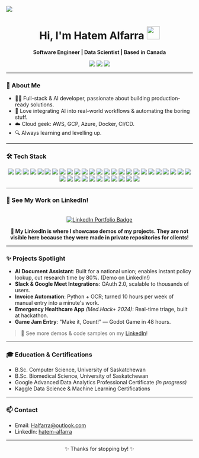 <!-- Hi there 👋 I'm Hatem! -->
![](https://komarev.com/ghpvc/?username=Hatem-Alfarra&color=blueviolet)

<h1 align="center">Hi, I'm Hatem Alfarra <img src="https://media.giphy.com/media/hvRJCLFzcasrR4ia7z/giphy.gif" width="35"></h1>
<p align="center">
  <b>Software Engineer | Data Scientist | Based in Canada</b>
</p>

<!-- Quick Links Bar with LinkedIn first -->
<p align="center">
  <a href="https://www.linkedin.com/in/hatem-alfarra-0281851ab/"><img src="https://img.shields.io/badge/-LinkedIn-blue?style=for-the-badge&logo=linkedin&logoColor=white"/></a>
  <a href="mailto:Halfarra@outlook.com"><img src="https://img.shields.io/badge/-Email-red?style=for-the-badge&logo=gmail&logoColor=white"/></a>
  <a href="https://github.com/Hatem-Alfarra"><img src="https://img.shields.io/badge/-GitHub-black?style=for-the-badge&logo=github&logoColor=white"/></a>
</p>

---

### 🚀 About Me

- 👨‍💻 Full-stack & AI developer, passionate about building production-ready solutions.
- 🤖 Love integrating AI into real-world workflows & automating the boring stuff.
- ☁️ Cloud geek: AWS, GCP, Azure, Docker, CI/CD.
- 🔍 Always learning and levelling up.

---

### 🛠️ Tech Stack

<p align="center">
  <!-- Languages -->
  <img src="https://img.shields.io/badge/Python-3776AB?style=flat&logo=python&logoColor=white"/>
  <img src="https://img.shields.io/badge/Java-007396?style=flat&logo=java&logoColor=white"/>
  <img src="https://img.shields.io/badge/C-00599C?style=flat&logo=c&logoColor=white"/>
  <img src="https://img.shields.io/badge/C++-00599C?style=flat&logo=c%2B%2B&logoColor=white"/>
  <img src="https://img.shields.io/badge/JavaScript-F7DF1E?style=flat&logo=javascript&logoColor=black"/>
  <img src="https://img.shields.io/badge/TypeScript-3178C6?style=flat&logo=typescript&logoColor=white"/>
  <img src="https://img.shields.io/badge/SQL-003B57?style=flat&logo=postgresql&logoColor=white"/>
  <img src="https://img.shields.io/badge/Bash-4EAA25?style=flat&logo=gnu-bash&logoColor=white"/>

  <!-- Web/Frameworks -->
  <img src="https://img.shields.io/badge/React-20232A?style=flat&logo=react&logoColor=61DAFB"/>
  <img src="https://img.shields.io/badge/Next.js-000000?style=flat&logo=nextdotjs&logoColor=white"/>
  <img src="https://img.shields.io/badge/Node.js-339933?style=flat&logo=nodedotjs&logoColor=white"/>
  <img src="https://img.shields.io/badge/Flask-000000?style=flat&logo=flask&logoColor=white"/>
  <img src="https://img.shields.io/badge/FastAPI-009688?style=flat&logo=fastapi&logoColor=white"/>

  <!-- Data/AI/ML -->
  <img src="https://img.shields.io/badge/Pandas-150458?style=flat&logo=pandas&logoColor=white"/>
  <img src="https://img.shields.io/badge/NumPy-013243?style=flat&logo=numpy&logoColor=white"/>
  <img src="https://img.shields.io/badge/scikit--learn-F7931E?style=flat&logo=scikitlearn&logoColor=white" />
  <img src="https://img.shields.io/badge/TensorFlow-FF6F00?style=flat&logo=tensorflow&logoColor=white"/>
  <img src="https://img.shields.io/badge/PyTorch-EE4C2C?style=flat&logo=pytorch&logoColor=white"/>
  <img src="https://img.shields.io/badge/Jupyter-F37626?style=flat&logo=jupyter&logoColor=white"/>
  <img src="https://img.shields.io/badge/Matplotlib-11557C?style=flat&logo=matplotlib&logoColor=white"/>
  <img src="https://img.shields.io/badge/Seaborn-3776AB?style=flat&logo=python&logoColor=white"/>
  <img src="https://img.shields.io/badge/Plotly-3F4F75?style=flat&logo=plotly&logoColor=white"/>
  <img src="https://img.shields.io/badge/LangChain-5B5BE6?style=flat&logo=python&logoColor=white"/>

  <!-- Databases -->
  <img src="https://img.shields.io/badge/PostgreSQL-4169E1?style=flat&logo=postgresql&logoColor=white"/>
  <img src="https://img.shields.io/badge/MongoDB-47A248?style=flat&logo=mongodb&logoColor=white"/>
  <img src="https://img.shields.io/badge/MySQL-4479A1?style=flat&logo=mysql&logoColor=white"/>

  <!-- Infra/DevOps -->
  <img src="https://img.shields.io/badge/AWS-232F3E?style=flat&logo=amazonaws&logoColor=white"/>
  <img src="https://img.shields.io/badge/GCP-4285F4?style=flat&logo=googlecloud&logoColor=white"/>
  <img src="https://img.shields.io/badge/Azure-0078D4?style=flat&logo=microsoftazure&logoColor=white"/>
  <img src="https://img.shields.io/badge/Docker-2496ED?style=flat&logo=docker&logoColor=white"/>
  <img src="https://img.shields.io/badge/Kubernetes-326CE5?style=flat&logo=kubernetes&logoColor=white"/>
  <img src="https://img.shields.io/badge/Terraform-7B42BC?style=flat&logo=terraform&logoColor=white"/>
  <img src="https://img.shields.io/badge/GitHub_Actions-2088FF?style=flat&logo=github-actions&logoColor=white"/>
  <img src="https://img.shields.io/badge/Linux-FCC624?style=flat&logo=linux&logoColor=black"/>
  <img src="https://img.shields.io/badge/Git-F05032?style=flat&logo=git&logoColor=white"/>

  <!-- Other Tools -->
  <img src="https://img.shields.io/badge/VSCode-007ACC?style=flat&logo=visualstudiocode&logoColor=white"/>
</p>

---

### 🌟 See My Work on LinkedIn!

<p align="center">
  <a href="https://www.linkedin.com/in/hatem-alfarra-0281851ab/">
    <br>
    <img src="https://img.shields.io/badge/See%20Demos%20&%20Portfolio%20on%20LinkedIn-0077B5?style=for-the-badge&logo=linkedin&logoColor=white" alt="LinkedIn Portfolio Badge"/>
  </a>
</p>

<p align="center">
  <b>🔗 My LinkedIn is where I showcase demos of my projects. They are not visible here because they were made in private repositories for clients!</b>
</p>

---

### ✨ Projects Spotlight

- **AI Document Assistant**: Built for a national union; enables instant policy lookup, cut research time by 80%. (Demo on LinkedIn!)
- **Slack & Google Meet Integrations**: OAuth 2.0, scalable to thousands of users.
- **Invoice Automation**: Python + OCR; turned 10 hours per week of manual entry into a minute's work.
- **Emergency Healthcare App** *(Med.Hack+ 2024)*: Real-time triage, built at hackathon.
- **Game Jam Entry**: "Make it, Count!" — Godot Game in 48 hours.

> 🔗 See more demos & code samples on my [LinkedIn](https://www.linkedin.com/in/hatem-alfarra-0281851ab/)!

---

### 🎓 Education & Certifications

- B.Sc. Computer Science, University of Saskatchewan 
- B.Sc. Biomedical Science, University of Saskatchewan 
- Google Advanced Data Analytics Professional Certificate *(in progress)*
- Kaggle Data Science & Machine Learning Certifications

---

### 📫 Contact

- Email: Halfarra@outlook.com
- LinkedIn: [hatem-alfarra](https://www.linkedin.com/in/hatem-alfarra-0281851ab/)

---

<p align="center">✨ Thanks for stopping by! ✨</p>
